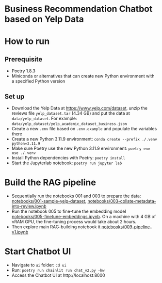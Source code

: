 # Business Recommendation Chatbot based on Yelp Data

# How to run
## Prerequisite
- Poetry 1.8.3
- Miniconda or alternatives that can create new Python environment with a specified Python version

## Set up
- Download the Yelp Data at https://www.yelp.com/dataset, unzip the reviews file `yelp_dataset.tar` (4.34 GB) and put the data at `data/yelp_dataset`. For example: `data/yelp_dataset/yelp_academic_dataset_business.json`
- Create a new `.env` file based on `.env.example` and populate the variables there
- Create a new Python 3.11.9 environment: `conda create --prefix ./.venv python=3.11.9`
- Make sure Poetry use the new Python 3.11.9 environment: `poetry env use ./.venv`
- Install Python dependencies with Poetry: `poetry install`
- Start the Jupyterlab notebook: `poetry run jupyter lab`

# Build the RAG pipeline
- Sequentially run the notebooks 001 and 003 to prepare the data: [notebooks/001-sample-yelp-dataset](notebooks/001-sample-yelp-dataset.ipynb), [notebooks/003-collate-metadata-into-review.ipynb](notebooks/003-collate-metadata-into-review.ipynb)
- Run the notebook 005 to fine-tune the embedding model [notebooks/005-finetune-embeddings.ipynb](notebooks/005-finetune-embeddings.ipynb). On a machine with 4 GB of vRAM GPU, the fine-tuning process would take about 2 hours.
- Then explore main RAG-building notebook it [notebooks/009-pipeline-v1.ipynb](notebooks/009-pipeline-v1.ipynb) 

# Start Chatbot UI
- Navigate to `ui` folder: `cd ui`
- Run: `poetry run chainlit run chat_v2.py -hw`
- Access the Chatbot UI at http://localhost:8000
